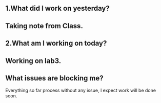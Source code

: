 ## 1.What did I work on yesterday?
Taking note from Class.
-----------------------------
## 2.What am I working on today?
Working on lab3.
-----------------------------
## What issues are blocking me?
Everything so far process without any issue, I expect work will be done soon.
